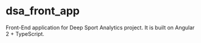 # dsa_front_app

Front-End application for Deep Sport Analytics project. It is built on Angular 2 + TypeScript.
